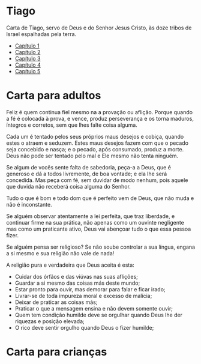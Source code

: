 # Tiago

Carta de Tiago, servo de Deus e do Senhor Jesus Cristo, às doze tribos de Israel espalhadas pela terra.

* [Capítulo 1](capitulo_1.md)
* [Capítulo 2](capitulo_2.md)
* [Capítulo 3](capitulo_3.md)
* [Capítulo 4](capitulo_4.md)
* [Capítulo 5](capitulo_5.md)

# Carta para adultos

Feliz é quem continua fiel mesmo na a provação ou aflição. Porque quando a fé é colocada à prova, e vence, produz perseverança e os torna maduros, íntegros e corretos, sem que lhes falte coisa alguma.

Cada um é tentado pelos seus próprios maus desejos e cobiça, quando estes o atraem e seduzem. Estes maus desejos fazem com que o pecado seja concebido e nasça; e o pecado, após consumado, produz a morte. Deus não pode ser tentado pelo mal e Ele mesmo não tenta ninguém.

Se algum de vocês sente falta de sabedoria, peça-a a Deus, que é generoso e dá a todos livremente, de boa vontade; e ela lhe será concedida. Mas peça com fé, sem duvidar de modo nenhum, pois aquele que duvida não receberá coisa alguma do Senhor.

Tudo o que é bom e todo dom que é perfeito vem de Deus, que não muda e não é inconstante.

Se alguém observar atentamente a lei perfeita, que traz liberdade, e continuar firme na sua prática, não apenas como um ouvinte negligente mas como um praticante ativo, Deus vai abençoar tudo o que essa pessoa fizer.

Se alguém pensa ser religioso? Se não soube controlar a sua língua, engana a si mesmo e sua religião não vale de nada!

A religião pura e verdadeira que Deus aceita é esta:
* Cuidar dos órfãos e das viúvas nas suas aflições;
* Guardar a si mesmo das coisas más deste mundo;
* Estar pronto para ouvir, mas demorar para falar e ficar irado;
* Livrar-se de toda impureza moral e excesso de malícia;
* Deixar de praticar as coisas más;
* Praticar o que a mensagem ensina e não devem somente ouvir;
* Quem tem condição humilde deve se orgulhar quando Deus lhe der riquezas e posição elevada;
* O rico deve sentir orgulho quando Deus o fizer humilde;


# Carta para crianças


